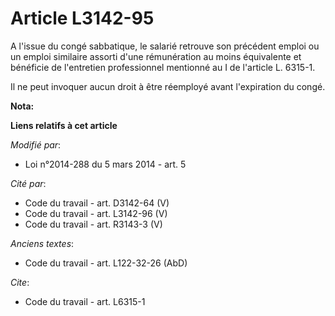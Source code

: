 # Article L3142-95

A l'issue du congé sabbatique, le salarié retrouve son précédent emploi ou un emploi similaire assorti d'une rémunération au
moins équivalente et bénéficie de l'entretien professionnel mentionné au I de l'article L. 6315-1. 

Il ne peut invoquer aucun droit à être réemployé avant l'expiration du congé.

**Nota:**



**Liens relatifs à cet article**

_Modifié par_:

  - Loi n°2014-288 du 5 mars 2014 - art. 5

_Cité par_:

  - Code du travail - art. D3142-64 (V)
  - Code du travail - art. L3142-96 (V)
  - Code du travail - art. R3143-3 (V)

_Anciens textes_:

  - Code du travail - art. L122-32-26 (AbD)

_Cite_:

  - Code du travail - art. L6315-1
